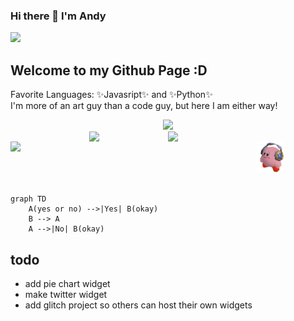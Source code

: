 ### Hi there 👋 I'm Andy
<span align="center"><img src="https://img.shields.io/badge/is%20cool-yes-6be882"/></span>
## Welcome to my Github Page :D

Favorite Languages: ✨Javasript✨ and ✨Python✨ <br>
I'm more of an art guy than a code guy, but here I am either way!



<div align="center">
  <img src="https://andys-cool-widgets.glitch.me/ssr"  width="50%">
  <br>
  

  

  <div style="display: flex; justify-content: center;">
    <img src="https://andys-cool-widgets.glitch.me/battery" style="width:25%;" />
    <img src="https://andys-cool-widgets.glitch.me/wordlesvg" style="width:25%;" />
  </div>
  
  <!---
  for this wordle svg the width is 500px, but there is extra width when it is displayed in markdown
  when i set it to half the width (250px) it works fine and displays the proper full width no fluff
  not sure why, and 50% width doesn't work, but 25% kind of does... it has a smidge extra sliver of padding. idk, i will fix later.

  The SVG generate from the server must use a view box, that fixes the above problems. Now I can use width and height to fix in the markdown as i please
  -->

  <div style="display: flex; justify-content: center;">
    <img src="https://andys-cool-widgets.glitch.me/todayis" style="width:74%;">
    <a href="https://www.youtube.com/shorts/zoZe6p3t4WI" target="_blank" rel="noreferrer noopener">
      <img src="assets/kirby-headphones-transparent.gif" style="width:25%;">
    </a>
  </div>

  
</div>

<br>


```mermaid
graph TD
    A(yes or no) -->|Yes| B(okay)
    B --> A
    A -->|No| B(okay)
```

## todo
- add pie chart widget
- make twitter widget
- add glitch project so others can host their own widgets

